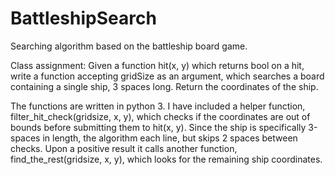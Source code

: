 # BattleshipSearch
Searching algorithm based on the battleship board game.

Class assignment:
Given a function hit(x, y) which returns bool on a hit, write a function accepting gridSize as an argument, which searches a board containing a single ship, 3 spaces long. Return the coordinates of the ship. 

The functions are written in python 3. I have included a helper function, filter_hit_check(gridsize, x, y), which checks if the coordinates are out of bounds before submitting them to hit(x, y). Since the ship is specifically 3-spaces in length, the algorithm each line, but skips 2 spaces between checks. Upon a positive result it calls another function, find_the_rest(gridsize, x, y), which looks for the remaining ship coordinates. 
